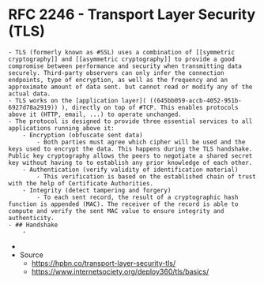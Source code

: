 # RFC 2246 - Transport Layer Security (TLS)
	- TLS (formerly known as #SSL) uses a combination of [[symmetric cryptography]] and [[asymmetric cryptography]] to provide a good compromise between performance and security when transmitting data securely. Third-party observers can only infer the connection endpoints, type of encryption, as well as the frequency and an approximate amount of data sent. but cannot read or modify any of the actual data.
	- TLS works on the [application layer]( ((645bb059-accb-4052-951b-6927d78a2919)) ), directly on top of #TCP. This enables protocols above it (HTTP, email, ...) to operate unchanged.
	- The protocol is designed to provide three essential services to all applications running above it:
		- Encryption (obfuscate sent data)
			- Both parties must agree which cipher will be used and the keys used to encrypt the data. This happens during the TLS handshake. Public key cryptography allows the peers to negotiate a shared secret key without having to to establish any prior knowledge of each other.
		- Authentication (verify validity of identification material)
			- This verification is based on the established chain of trust with the help of Certificate Authorities.
		- Integrity (detect tampering and forgery)
			- To each sent record, the result of a cryptographic hash function is appended (MAC). The receiver of the record is able to compute and verify the sent MAC value to ensure integrity and authenticity.
	- ## Handshake
		-
-
- Source
	- https://hpbn.co/transport-layer-security-tls/
	- https://www.internetsociety.org/deploy360/tls/basics/